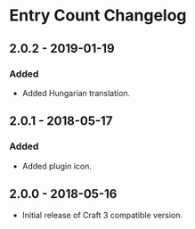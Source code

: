 # Entry Count Changelog

## 2.0.2 - 2019-01-19
### Added
- Added Hungarian translation.

## 2.0.1 - 2018-05-17
### Added
- Added plugin icon.

## 2.0.0 - 2018-05-16
- Initial release of Craft 3 compatible version.